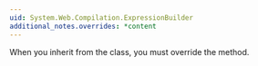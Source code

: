 ```yaml
---
uid: System.Web.Compilation.ExpressionBuilder
additional_notes.overrides: *content
---
```


<p>When you inherit from the <xref href="System.Web.Compilation.ExpressionBuilder"></xref> class, you must override the <xref href="System.Web.Compilation.ExpressionBuilder.GetCodeExpression(System.Web.UI.BoundPropertyEntry,System.Object,System.Web.Compilation.ExpressionBuilderContext)"></xref> method.</p>


